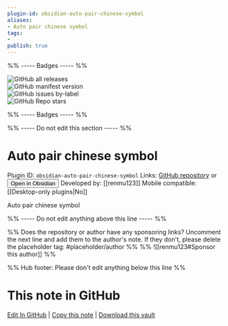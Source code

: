 ```yaml
---
plugin-id: obsidian-auto-pair-chinese-symbol
aliases:
- Auto pair chinese symbol
tags: 
- 
publish: true
---
```


%% ----- Badges ----- %%

![GitHub all releases](https://img.shields.io/github/downloads/renmu123/obsidian-auto-pair-chinese-symbol/total?color=573E7A&logo=github&style=for-the-badge)   
![GitHub manifest version](https://img.shields.io/github/manifest-json/v/renmu123/obsidian-auto-pair-chinese-symbol?color=573E7A&logo=github&style=for-the-badge)   
![GitHub issues by-label](https://img.shields.io/github/issues/renmu123/obsidian-auto-pair-chinese-symbol/help%20wanted?color=573E7A&logo=github&style=for-the-badge)   
![GitHub Repo stars](https://img.shields.io/github/stars/renmu123/obsidian-auto-pair-chinese-symbol?color=573E7A&logo=github&style=for-the-badge)

%% ----- Badges ----- %%

%% ----- Do not edit this section ----- %%

# Auto pair chinese symbol

Plugin ID: `obsidian-auto-pair-chinese-symbol`
Links: [GitHub repository](https://github.com/renmu123/obsidian-auto-pair-chinese-symbol) or [<button id=HH>Open in Obsidian</button>](obsidian://goto-plugin?id=obsidian-auto-pair-chinese-symbol)
Developed by: [[renmu123]]
Mobile compatible: [[Desktop-only plugins|No]]

Auto pair chinese symbol

%% ----- Do not edit anything above this line ----- %% 

%% Does the repository or author have any sponsoring links? Uncomment the next line and add them to the author's note. If they don't, please delete the placeholder tag: #placeholder/author %%
%% ![[renmu123#Sponsor this author]] %%

%% Hub footer: Please don't edit anything below this line %%

# This note in GitHub

<span class="git-footer">[Edit In GitHub](https://github.dev/obsidian-community/obsidian-hub/blob/main/02%20-%20Community%20Expansions/02.05%20All%20Community%20Expansions/Plugins/obsidian-auto-pair-chinese-symbol.md "git-hub-edit-note") | [Copy this note](https://raw.githubusercontent.com/obsidian-community/obsidian-hub/main/02%20-%20Community%20Expansions/02.05%20All%20Community%20Expansions/Plugins/obsidian-auto-pair-chinese-symbol.md "git-hub-copy-note") | [Download this vault](https://github.com/obsidian-community/obsidian-hub/archive/refs/heads/main.zip "git-hub-download-vault") </span>